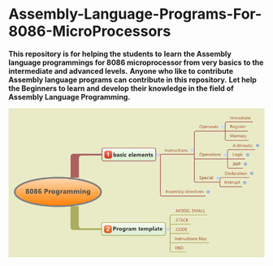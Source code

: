 # Assembly-Language-Programs-For-8086-MicroProcessors
**This repository is for helping the students to** **learn** **the Assembly language programmings for 8086 microprocessor from very basics** **to the intermediate and advanced levels.**
**Anyone who like to contribute Assembly language programs can contribute in this repository.**
**Let help the Beginners to learn and develop their knowledge in the field of Assembly Language Programming.**

<p align="center">
<kbd><img src=https://github.com/akhilaku/Assembly-Language-Programs-For-8086-MicroProcessors/blob/master/8086-Programming1%20-%20Copy.png></kbd>
  </p>
